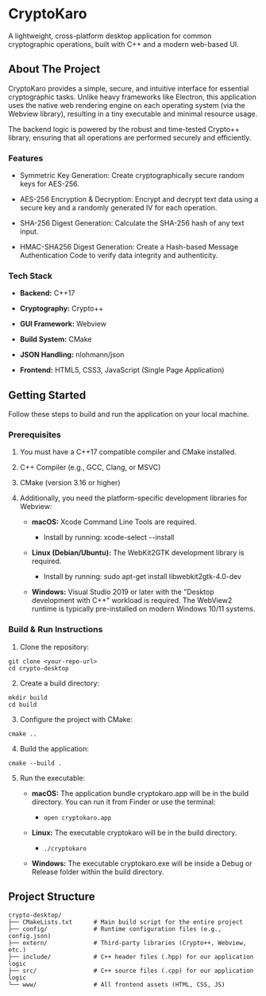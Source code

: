 # CryptoKaro
A lightweight, cross-platform desktop application for common cryptographic operations, built with C++ and a modern web-based UI.

## About The Project
CryptoKaro provides a simple, secure, and intuitive interface for essential cryptographic tasks. Unlike heavy frameworks like Electron, this application uses the native web rendering engine on each operating system (via the Webview library), resulting in a tiny executable and minimal resource usage.

The backend logic is powered by the robust and time-tested Crypto++ library, ensuring that all operations are performed securely and efficiently.

### Features
* Symmetric Key Generation: Create cryptographically secure random keys for AES-256.

* AES-256 Encryption & Decryption: Encrypt and decrypt text data using a secure key and a randomly generated IV for each operation.

* SHA-256 Digest Generation: Calculate the SHA-256 hash of any text input.

* HMAC-SHA256 Digest Generation: Create a Hash-based Message Authentication Code to verify data integrity and authenticity.

### Tech Stack
* **Backend:** C++17

* **Cryptography:** Crypto++

* **GUI Framework:** Webview

* **Build System:** CMake

* **JSON Handling:** nlohmann/json

* **Frontend:** HTML5, CSS3, JavaScript (Single Page Application)

## Getting Started
Follow these steps to build and run the application on your local machine.

### Prerequisites
1. You must have a C++17 compatible compiler and CMake installed.

2. C++ Compiler (e.g., GCC, Clang, or MSVC)

3. CMake (version 3.16 or higher)

4. Additionally, you need the platform-specific development libraries for Webview:

    * **macOS:** Xcode Command Line Tools are required.

        - Install by running: xcode-select --install

    * **Linux (Debian/Ubuntu):** The WebKit2GTK development library is required.

        - Install by running: sudo apt-get install libwebkit2gtk-4.0-dev

    * **Windows:** Visual Studio 2019 or later with the "Desktop development with C++" workload is required. The WebView2 runtime is typically pre-installed on modern Windows 10/11 systems.

### Build & Run Instructions
1. Clone the repository:
```
git clone <your-repo-url>
cd crypto-desktop
```
2. Create a build directory:
```
mkdir build
cd build
```
3. Configure the project with CMake:
```
cmake ..
```
4. Build the application:
```
cmake --build .
```
5. Run the executable:

    * **macOS:** The application bundle cryptokaro.app will be in the build directory. You can run it from Finder or use the terminal:

        - `open cryptokaro.app`

    * **Linux:** The executable cryptokaro will be in the build directory.

        - `./cryptokaro`

    * **Windows:** The executable cryptokaro.exe will be inside a Debug or Release folder within the build directory.

## Project Structure
```
crypto-desktop/
├── CMakeLists.txt      # Main build script for the entire project
├── config/             # Runtime configuration files (e.g., config.json)
├── extern/             # Third-party libraries (Crypto++, Webview, etc.)
├── include/            # C++ header files (.hpp) for our application logic
├── src/                # C++ source files (.cpp) for our application logic
└── www/                # All frontend assets (HTML, CSS, JS)
```
